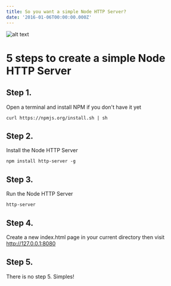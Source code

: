 ```yaml
---
title: So you want a simple Node HTTP Server?
date: '2016-01-06T00:00:00.000Z'
---
```


![alt text ](https://i.imgur.com/hquoVFO.jpg, "Node HTTP-Server Simples")

# 5 steps to create a simple Node HTTP Server

## Step 1.

Open a terminal and install NPM if you don't have it yet

```
curl https://npmjs.org/install.sh | sh
```


## Step 2.

Install the Node HTTP Server

```
npm install http-server -g
```


## Step 3.

Run the Node HTTP Server

```
http-server
```


## Step 4.

Create a new index.html page in your current directory then visit http://127.0.0.1:8080


## Step 5.

There is no step 5. Simples!
